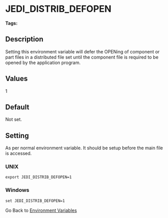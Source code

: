 # JEDI_DISTRIB_DEFOPEN

<PageHeader />

**Tags:**
<badge text='environment variables' vertical='middle' />

## Description

Setting this environment variable will defer the OPENing of component or part files in a distributed file set until the component file is required to be opened by the application program.

## Values

1

## Default

Not set.

## Setting

As per normal environment variable. It should be setup before the main file is accessed.

### UNIX

```
export JEDI_DISTRIB_DEFOPEN=1
```

### Windows

```
set JEDI_DISTRIB_DEFOPEN=1
```

Go Back to [Environment Variables](./../README.md)

<PageFooter />

